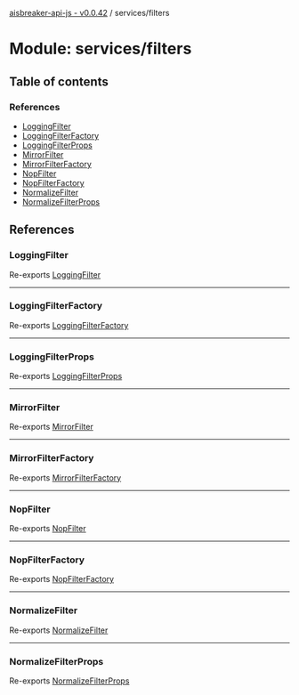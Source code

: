 [aisbreaker-api-js - v0.0.42](../README.md) / services/filters

# Module: services/filters

## Table of contents

### References

- [LoggingFilter](services_filters.md#loggingfilter)
- [LoggingFilterFactory](services_filters.md#loggingfilterfactory)
- [LoggingFilterProps](services_filters.md#loggingfilterprops)
- [MirrorFilter](services_filters.md#mirrorfilter)
- [MirrorFilterFactory](services_filters.md#mirrorfilterfactory)
- [NopFilter](services_filters.md#nopfilter)
- [NopFilterFactory](services_filters.md#nopfilterfactory)
- [NormalizeFilter](services_filters.md#normalizefilter)
- [NormalizeFilterProps](services_filters.md#normalizefilterprops)

## References

### LoggingFilter

Re-exports [LoggingFilter](../classes/services_filters_LoggingFilter.LoggingFilter.md)

___

### LoggingFilterFactory

Re-exports [LoggingFilterFactory](../classes/services_filters_LoggingFilter.LoggingFilterFactory.md)

___

### LoggingFilterProps

Re-exports [LoggingFilterProps](../interfaces/services_filters_LoggingFilter.LoggingFilterProps.md)

___

### MirrorFilter

Re-exports [MirrorFilter](../classes/services_filters_MirrorFilter.MirrorFilter.md)

___

### MirrorFilterFactory

Re-exports [MirrorFilterFactory](../classes/services_filters_MirrorFilter.MirrorFilterFactory.md)

___

### NopFilter

Re-exports [NopFilter](../classes/services_filters_NopFilter.NopFilter.md)

___

### NopFilterFactory

Re-exports [NopFilterFactory](../classes/services_filters_NopFilter.NopFilterFactory.md)

___

### NormalizeFilter

Re-exports [NormalizeFilter](../classes/services_filters_NormalizeFilter.NormalizeFilter.md)

___

### NormalizeFilterProps

Re-exports [NormalizeFilterProps](../interfaces/services_filters_NormalizeFilter.NormalizeFilterProps.md)
